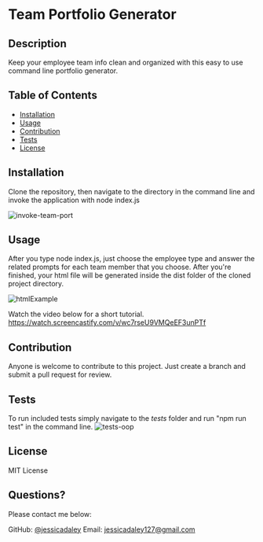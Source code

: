 # Team Portfolio Generator

  
   ## Description 

  
  Keep your employee team info clean and organized with this easy to use command line portfolio generator. 
  ## Table of Contents
  * [Installation](#installation)
  * [Usage](#usage)
  * [Contribution](#contribution)
  * [Tests](#tests)
  * [License](#license)
  
  ## Installation
  
 
   Clone the repository, then navigate to the directory in the command line and invoke the application with node index.js 
   
   ![invoke-team-port](https://user-images.githubusercontent.com/79805880/134787280-027037cc-c28f-4fe4-a5ad-928e097e496c.png)

  
  ## Usage 
  
 
  After you type node index.js, just choose the employee type and answer the related prompts for each team member that you choose. 
  After you're finished, your html file will be generated inside the dist folder of the cloned project directory. 
  
  ![htmlExample](https://user-images.githubusercontent.com/79805880/134787238-38782cd0-2a46-4519-94a2-59d46feac462.png)
  
  Watch the video below for a short tutorial. 
  https://watch.screencastify.com/v/wc7rseU9VMQeEF3unPTf

  
  
  ## Contribution 
  
  
  Anyone is welcome to contribute to this project. Just create a branch and submit a pull request for review. 
  
  ## Tests
  To run included tests simply navigate to the _tests_ folder and run "npm run test" in the command line. 
  ![tests-oop](https://user-images.githubusercontent.com/79805880/134787776-fbb9079e-d88e-4497-b612-7be91970dbd8.png)

 
  ## License 
  
  MIT License 
 
  ## Questions?
  
  Please contact me below:
 
  GitHub: [@jessicadaley](https://api.github.com/users/jessicadaley)
   Email: jessicadaley127@gmail.com 
